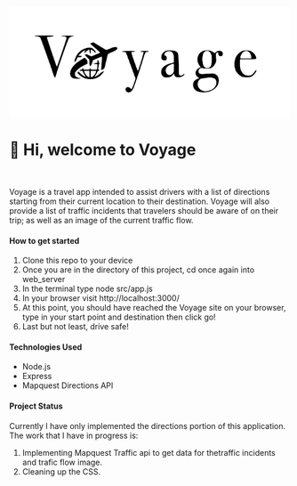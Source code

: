 <div class="lang" markdown="1">
    <img src="web_server/public/img/logo.png" alt="HTML" height="200" align="center">
    <h1>👋 Hi, welcome to Voyage</h1>
    </br>
    <p>Voyage is a travel app intended to assist drivers with a list of directions starting from their current location to their destination. Voyage will also provide a list of traffic incidents that travelers should be aware of on their trip; as well as an image of the current traffic flow.</p>
    <p> <h4>How to get started</h4>
    <ol>
        <li>Clone this repo to your device</li>
        <li>Once you are in the directory of this project, cd once again into web_server</li>
        <li>In the terminal type node src/app.js</li>
        <li>In your browser visit http://localhost:3000/</li>
        <li>At this point, you should have reached the Voyage site on your browser, type in your start point and destination then click go!</li>
        <li>Last but not least, drive safe!</li>
    </ol>
    </p>
    <p> <h4>Technologies Used</h4>
    <ul>
    <li>Node.js</li>
    <li>Express</li>
    <li>Mapquest Directions API</li>
    </ul>
    </p>
    <p> <h4>Project Status</h4>
    Currently I have only implemented the directions portion of this application. The work that I have in progress is:
    <ol>
        <li>Implementing Mapquest Traffic api to get data for thetraffic incidents and trafic flow image.</li>
        <li>Cleaning up the CSS.</li>
    </ol>
    </p>

</div>
